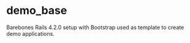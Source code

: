 # demo_base
Barebones Rails 4.2.0 setup with Bootstrap used as template to create demo applications.
